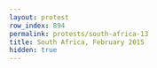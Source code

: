 ```yaml
---
layout: protest
row_index: 894
permalink: protests/south-africa-13
title: South Africa, February 2015
hidden: true
---
```

